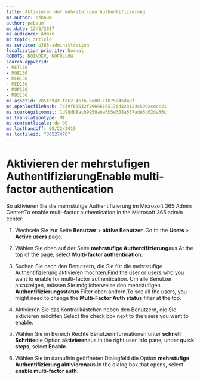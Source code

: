 ```yaml
---
title: Aktivieren der mehrstufigen Authentifizierung
ms.author: pebaum
author: pebaum
ms.date: 12/5/2017
ms.audience: Admin
ms.topic: article
ms.service: o365-administration
localization_priority: Normal
ROBOTS: NOINDEX, NOFOLLOW
search.appverid:
- MET150
- MOE150
- MEW150
- MED150
- MOP150
- MBS150
ms.assetid: 785fc94f-fa62-461b-ba00-cf875e45d48f
ms.openlocfilehash: 7c49f63632f89696165136d823123c599acecc21
ms.sourcegitcommit: 1d98db8acb9959aba3b5e308a567ade6b62da56c
ms.translationtype: MT
ms.contentlocale: de-DE
ms.lasthandoff: 08/22/2019
ms.locfileid: "36527470"
---
```

# <a name="enable-multi-factor-authentication"></a><span data-ttu-id="9deae-102">Aktivieren der mehrstufigen Authentifizierung</span><span class="sxs-lookup"><span data-stu-id="9deae-102">Enable multi-factor authentication</span></span>

<span data-ttu-id="9deae-103">So aktivieren Sie die mehrstufige Authentifizierung im Microsoft 365 Admin Center:</span><span class="sxs-lookup"><span data-stu-id="9deae-103">To enable multi-factor authentication in the Microsoft 365 admin center:</span></span>

1. <span data-ttu-id="9deae-104">Wechseln Sie zur Seite **Benutzer** \> **aktive Benutzer** .</span><span class="sxs-lookup"><span data-stu-id="9deae-104">Go to the **Users** \> **Active users** page.</span></span>
    
2. <span data-ttu-id="9deae-105">Wählen Sie oben auf der Seite **mehrstufige Authentifizierung**aus.</span><span class="sxs-lookup"><span data-stu-id="9deae-105">At the top of the page, select **Multi-factor authentication**.</span></span> 
    
3. <span data-ttu-id="9deae-106">Suchen Sie nach den Benutzern, die Sie für die mehrstufige Authentifizierung aktivieren möchten.</span><span class="sxs-lookup"><span data-stu-id="9deae-106">Find the user or users who you want to enable for multi-factor authentication.</span></span> <span data-ttu-id="9deae-107">Um alle Benutzer anzuzeigen, müssen Sie möglicherweise den mehrstufigen **Authentifizierungsstatus** Filter oben ändern.</span><span class="sxs-lookup"><span data-stu-id="9deae-107">To see all the users, you might need to change the **Multi-Factor Auth status** filter at the top.</span></span>
    
4. <span data-ttu-id="9deae-108">Aktivieren Sie das Kontrollkästchen neben den Benutzern, die Sie aktivieren möchten.</span><span class="sxs-lookup"><span data-stu-id="9deae-108">Select the check box next to the users you want to enable.</span></span>
    
5.  <span data-ttu-id="9deae-109">Wählen Sie im Bereich Rechte Benutzerinformationen unter **schnell Schritte**die Option **aktivieren**aus.</span><span class="sxs-lookup"><span data-stu-id="9deae-109">In the right user info pane, under **quick steps**, select **Enable**.</span></span> 
    
6. <span data-ttu-id="9deae-110">Wählen Sie im daraufhin geöffneten Dialogfeld die Option **mehrstufige Authentifizierung aktivieren**aus.</span><span class="sxs-lookup"><span data-stu-id="9deae-110">In the dialog box that opens, select **enable multi-factor auth**.</span></span> 
    

